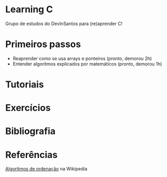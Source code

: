 # Learning C

Grupo de estudos do DevInSantos para (re)aprender C!

# Primeiros passos

* Reaprender como se usa arrays e ponteiros (pronto, demorou 2h)
* Entender algoritmos explicados por matemáticos (pronto, demorou 1h)

# Tutoriais

# Exercícios

# Bibliografia

# Referências

[Algoritmos de ordenação](http://pt.wikipedia.org/wiki/Algoritmos_de_ordena%C3%A7%C3%A3o) na Wikipedia
